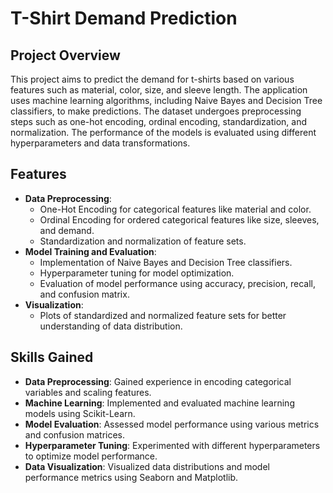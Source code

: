 # T-Shirt Demand Prediction

## Project Overview

This project aims to predict the demand for t-shirts based on various features such as material, color, size, and sleeve length. The application uses machine learning algorithms, including Naive Bayes and Decision Tree classifiers, to make predictions. The dataset undergoes preprocessing steps such as one-hot encoding, ordinal encoding, standardization, and normalization. The performance of the models is evaluated using different hyperparameters and data transformations.

## Features

- **Data Preprocessing**: 
  - One-Hot Encoding for categorical features like material and color.
  - Ordinal Encoding for ordered categorical features like size, sleeves, and demand.
  - Standardization and normalization of feature sets.
- **Model Training and Evaluation**: 
  - Implementation of Naive Bayes and Decision Tree classifiers.
  - Hyperparameter tuning for model optimization.
  - Evaluation of model performance using accuracy, precision, recall, and confusion matrix.
- **Visualization**: 
  - Plots of standardized and normalized feature sets for better understanding of data distribution.

## Skills Gained

- **Data Preprocessing**: Gained experience in encoding categorical variables and scaling features.
- **Machine Learning**: Implemented and evaluated machine learning models using Scikit-Learn.
- **Model Evaluation**: Assessed model performance using various metrics and confusion matrices.
- **Hyperparameter Tuning**: Experimented with different hyperparameters to optimize model performance.
- **Data Visualization**: Visualized data distributions and model performance metrics using Seaborn and Matplotlib.
